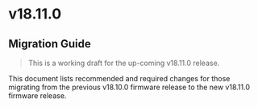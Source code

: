 # v18.11.0

## Migration Guide

> This is a working draft for the up-coming v18.11.0 release.

This document lists recommended and required changes for those migrating from the previous v18.10.0 firmware release to the new v18.11.0 firmware release.
